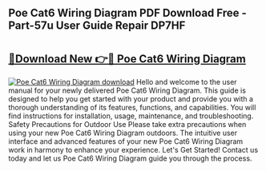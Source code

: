 ## Poe Cat6 Wiring Diagram PDF Download Free - Part-57u User Guide Repair DP7HF

# <h2><a href="http://dflq1g9.blite.top/?on=Poe+Cat6+Wiring+Diagram">🔗Download New 👉🔴 Poe Cat6 Wiring Diagram</a></h2>

[![Poe Cat6 Wiring Diagram download](https://i.imgur.com/lujVjoI.png)](http://dflq1g9.blite.top/?on=Poe+Cat6+Wiring+Diagram)
Hello and welcome to the user manual for your newly delivered Poe Cat6 Wiring Diagram. This guide is designed to help you get started with your product and provide you with a thorough understanding of its features, functions, and capabilities. You will find instructions for installation, usage, maintenance, and troubleshooting. Safety Precautions for Outdoor Use Please take extra precautions when using your new Poe Cat6 Wiring Diagram outdoors. The intuitive user interface and advanced features of your new Poe Cat6 Wiring Diagram work in harmony to enhance your experience. Let's Get Started! Contact us today and let us Poe Cat6 Wiring Diagram guide you through the process.
